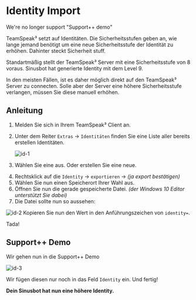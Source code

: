 # Identity Import

<Aside type='warning' header='⚠️ THIS PAGE IS OUTDATED'>
We're no longer support "Support++ demo"
</Aside>

TeamSpeak³ setzt auf Identitäten. Die Sicherheitsstufen geben an, wie lange jemand benötigt um eine neue Sicherheitsstufe der Identität zu erhöhen. Dahinter steckt Sicherheit stuff.

Standartmäßig stellt der TeamSpeak³ Server mit eine Sicherheitsstufe von 8 voraus.
Sinusbot hat generierte Identity mit dem Level 9.

In den meisten Fällen, ist es daher möglich direkt auf den TeamSpeak³ Server zu connecten.
Solle aber der Server eine höhere Sicherheitsstufe verlangen, müssen Sie diese manuell erhöhen.

## Anleitung

1.  Melden Sie sich in Ihrem TeamSpeak³ Client an.
2.  Unter dem Reiter `Extras` -> `Identitäten` finden Sie eine Liste aller bereits erstellen Identitäten.

    ![id-1](../static/identities.png)

3.  Wählen Sie eine aus. Oder erstellen Sie eine neue.

<Aside type='warning' header='Wir empfehlen, erstellen Sie auf jeden Fall eine neue Identität.'>

</Aside>

4.  Rechtsklick auf die `Identity` -> `exportieren` -> _(ja export bestätigen)_
5.  Wählen Sie nun einen Speicherort Ihrer Wahl aus.
6.  Öffnen Sie nun die gerade gespeicherte Datei. _(der Windows 10 Editor unterstützt Sie dabei)_
7.  Die Datei sollte nun so aussehen:

![id-2](../static/identity-file.png)
Kopieren Sie nun den Wert in den Anführungszeichen von `identity=`.

Tada!

## Support++ Demo

Wir gehen nun in die Support++ Demo

![id-3](../static/demo.png)

Wir fügen diesen nur noch in das Feld `Identity` ein. Und fertig!

**Dein Sinusbot hat nun eine höhere Identity.**
